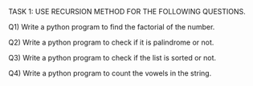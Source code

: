 TASK 1: USE RECURSION METHOD FOR THE FOLLOWING QUESTIONS.

Q1) Write a python program to find the factorial of the number.

Q2) Write a python program to check if it is palindrome or not.

Q3)  Write a python program to check if the list is sorted or not.

Q4)  Write a python program to count the vowels in the string.


